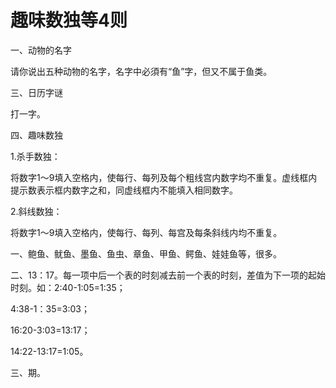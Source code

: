 # 趣味数独等4则

一、动物的名字 

请你说出五种动物的名字，名字中必須有“鱼”字，但又不属于鱼类。 

三、日历字谜 

打一字。 

四、趣味数独 

1.杀手数独： 

将数字1～9填入空格内，使每行、每列及每个粗线宫内数字均不重复。虚线框内提示数表示框内数字之和，同虚线框内不能填入相同数字。 

2.斜线数独： 

将数字1～9填入空格内，使每行、每列、每宫及每条斜线内均不重复。 

一、鲍鱼、鱿鱼、墨鱼、鱼虫、章鱼、甲鱼、鳄鱼、娃娃鱼等，很多。 

二、13：17。每一项中后一个表的时刻减去前一个表的时刻，差值为下一项的起始时刻。如：2∶40-1∶05=1∶35； 

4∶38-1：35=3∶03； 

16∶20-3∶03=13∶17； 

14∶22-13∶17=1∶05。 

三、期。
